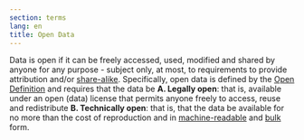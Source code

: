 ```yaml
---
section: terms
lang: en
title: Open Data
---
```


Data is open if it can be freely accessed, used, modified and shared by anyone for any purpose - subject only, at most, to requirements to provide attribution and/or [share-alike](../share-alike-license/). Specifically, open data is defined by the [Open Definition](../open-definition/) and requires that the data be **A. Legally open**: that is, available under an open (data) license that permits anyone freely to access, reuse and redistribute **B. Technically open**: that is, that the data be available for no more than the cost of reproduction and in [machine-readable](../machine-readable/) and [bulk](../bulk/) form.
